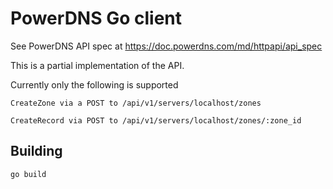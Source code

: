# PowerDNS Go client

See PowerDNS API spec at https://doc.powerdns.com/md/httpapi/api_spec

This is a partial implementation of the API.

Currently only the following is supported
```
CreateZone via a POST to /api/v1/servers/localhost/zones

CreateRecord via POST to /api/v1/servers/localhost/zones/:zone_id
```


## Building

```shell
go build
```